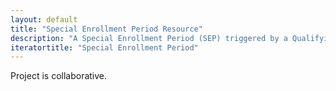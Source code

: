 ```yaml
---
layout: default
title: "Special Enrollment Period Resource"
description: "A Special Enrollment Period (SEP) triggered by a Qualifying Life Event."
iteratortitle: "Special Enrollment Period"
---
```


Project is collaborative.